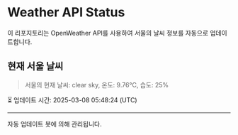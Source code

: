 
# Weather API Status

이 리포지토리는 OpenWeather API를 사용하여 서울의 날씨 정보를 자동으로 업데이트합니다.

## 현재 서울 날씨
> 서울의 현재 날씨: clear sky, 온도: 9.76°C, 습도: 25%

⏳ 업데이트 시간: 2025-03-08 05:48:24 (UTC)

---
자동 업데이트 봇에 의해 관리됩니다.
